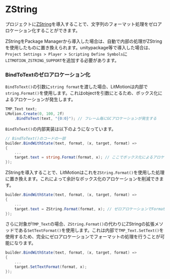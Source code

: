 # ZString

プロジェクトに[ZString](https://github.com/Cysharp/ZString)を導入することで、文字列のフォーマット処理をゼロアロケーション化することができます。

ZStringをPackage Managerから導入した場合は、自動で内部の処理がZStringを使用したものに置き換えられます。unitypackage等で導入した場合は、`Project Settings > Player > Scripting Define Symbols`に`LITMOTION_ZSTRING_SUPPORT`を追加する必要があります。

### BindToTextのゼロアロケーション化

`BindToText()`の引数に`string format`を渡した場合、LitMotionは内部で`string.Format()`を使用します。これはobjectを引数にとるため、ボックス化によるアロケーションが発生します。

```cs
TMP_Text text;
LMotion.Create(0, 100, 2f)
    .BindToText(text, "{0:0}"); // フレーム毎にGCアロケーションが発生する
```

`BindToText()`の内部実装は以下のようになっています。

```cs
// BindToText()のコードの一部
builder.BindWithState(text, format, (x, target, format) =>
{
    ...
    target.text = string.Format(format, x); // ここでボックス化によるアロケーションが発生
});
```

ZStringを導入することで、LitMotionはこれを`ZString.Format()`を使用した処理に置き換えます。これによって余計なボックス化のアロケーションを削減できます。

```cs
builder.BindWithState(text, format, (x, target, format) =>
{
    ...
    target.text = ZString.Format(format, x); // ゼロアロケーションでFormatが可能
});
```

さらに対象が`TMP_Text`の場合、`ZString.Format()`の代わりにZStringの拡張メソッドである`SetTextFormat()`を使用します。これは内部で`TMP_Text.SetText()`を使用するため、完全にゼロアロケーションでフォーマットの処理を行うことが可能になります。

```cs
builder.BindWithState(text, format, (x, target, format) =>
{
    ...
    target.SetTextFormat(format, x);
});
```